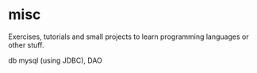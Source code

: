 # misc

Exercises, tutorials and small projects to learn programming languages or other stuff.

db mysql (using JDBC), DAO